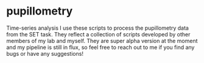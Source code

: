 # pupillometry
Time-series analysis
I use these scripts to process the pupillometry data from the SET task. They reflect a collection of scripts developed by other members of my lab and myself. They are super alpha version at the moment and my pipeline is still in flux, so feel free to reach out to me if you find any bugs or have any suggestions! 
